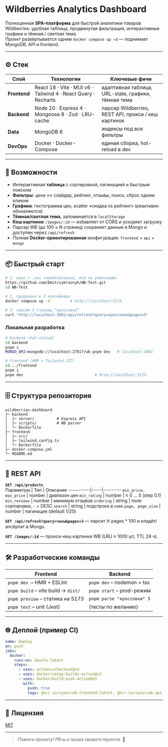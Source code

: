 # Wildberries Analytics Dashboard

Полноценная **SPA-платформа** для быстрой аналитики товаров Wildberries: удобная таблица, продвинутая фильтрация, интерактивные графики и тёмная / светлая тема.  
Проект развёртывается одним `docker compose up –d` — поднимает MongoDB, API и frontend.

---

## ⚙️ Стек

| Слой           | Технологии | Ключевые фичи |
|----------------|------------|---------------|
| **Frontend**   | React 18 · Vite · MUI v6 · Tailwind 4 · React Query · Recharts | адаптивная таблица, URL-state, графики, тёмная тема |
| **Backend**    | Node 20 · Express 4 · Mongoose 8 · Zod · LRU-cache | парсер Wildberries, REST API, прокси / кеш картинок |
| **Data**       | MongoDB 6  | индексы под все фильтры |
| **DevOps**     | Docker · Docker-Compose | единая сборка, hot-reload в dev |

---

## 🚀 Возможности

* Интерактивная **таблица** с сортировкой, пагинацией и быстрым поиском  
* **Фильтры**: цена ↔ слайдер, рейтинг, отзывы, поиск, сброс одним кликом  
* **Графики**: гистограмма цен, scatter «скидка vs рейтинг» (реактивно обновляются)  
* **Тёмная/светлая тема**, запоминается в `localStorage`  
* **Кеш картинок** `/images/:id` — избавляет от CORS и ускоряет загрузку  
* Парсер WB (до 100 × N страниц) сохраняет данные в Mongo и доступен через `/api/refresh`  
* Полная **Docker-ориентированная** конфигурация: `frontend` + `api` + `mongo`

---

## 📦 Быстрый старт

```bash
# 1. клон + .env (необязательно, всё по умолчанию)
https://github.com/DmitriyKrasnyh/WB-Test.git
cd WB-Test

# 2. продакшен в 3 контейнера
docker compose up -d         # http://localhost:5173

# 3. парсим 5 страниц “кроссовки”
curl "http://localhost:3001/api/refresh?query=кроссовки&pages=5"
```

### Локальная разработка

```bash
# backend (hot-reload)
cd backend
pnpm i
MONGO_URI=mongodb://localhost:27017/wb pnpm dev   # localhost:3001

# frontend (HMR + Tailwind JIT)
cd ../frontend
pnpm i
pnpm dev                                # http://localhost:5173
```

---

## 🗄️ Структура репозитория

```
wildberries-dashboard
├─ backend
│  ├─ server/          # Express API
│  ├─ scripts/         # WB parser
│  └─ Dockerfile
├─ frontend
│  ├─ src/
│  ├─ tailwind.config.ts
│  └─ Dockerfile
├─ docker-compose.yml
└─ README.md
```

---

## 🔌 REST API

**`GET /api/products`**  
Параметры | Тип | Описание
-----------|-----|---------
`min_price, max_price` | number | диапазон цен
`min_rating` | number | ≥ 0 … 5 (step 0.1)
`min_reviews` | number | минимум отзывов
`ordering` | string | поле сортировки, `-` = DESC
`search` | string | подстрока в `name`
`page, page_size` | number | пагинация (default 1/20)

**`GET /api/refresh?query=часы&pages=3`** — парсит ⨉ pages * 100 и кладёт/апсёртит в Mongo.

**`GET /images/:id`** — прокси-кеш картинки WB (LRU ≈ 1000 шт, TTL 24 ч).

---

## 🛠 Разработческие команды

Frontend | Backend
---------|---------
`pnpm dev` &nbsp;– HMR + ESLint | `pnpm dev` – nodemon + tsx
`pnpm build` – vite build → `dist/` | `pnpm start` – prod-режим
`pnpm preview` – статика на 5173 | `pnpm parse "кроссовки" 5`
`pnpm test` – unit (Jest) | (тесты по желанию)

---

## 🌐 Деплой (пример CI)

```yaml
name: Deploy
on: push
jobs:
  docker:
    runs-on: ubuntu-latest
    steps:
      - uses: actions/checkout@v4
      - uses: docker/setup-buildx-action@v3
      - uses: docker/build-push-action@v5
        with:
          push: true
          tags: ghcr.io/<you>/wb-frontend:latest, ghcr.io/<you>/wb-api:latest
```

---

## 📄 Лицензия

[MIT](LICENSE)

---

> _Помоги проекту! PR‑ы и issues приветствуются._ 🚀
